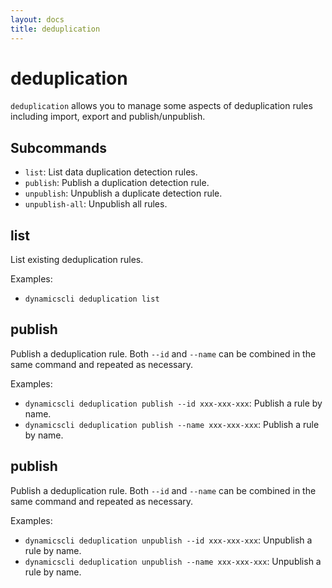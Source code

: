 ```yaml
---
layout: docs
title: deduplication
---
```


# deduplication

`deduplication` allows you to manage some aspects of deduplication rules including import, export and publish/unpublish.

## Subcommands
* `list`: List data duplication detection rules.
* `publish`: Publish a duplication detection rule.
* `unpublish`: Unpublish a duplicate detection rule.
* `unpublish-all`: Unpublish all rules.

## list

List existing deduplication rules.

Examples:
* `dynamicscli deduplication list`

## publish

Publish a deduplication rule. Both `--id` and `--name` can be combined in the same command and repeated as necessary.

Examples:
* `dynamicscli deduplication publish --id xxx-xxx-xxx`: Publish a rule by name.
* `dynamicscli deduplication publish --name xxx-xxx-xxx`: Publish a rule by name.

## publish

Publish a deduplication rule. Both `--id` and `--name` can be combined in the same command and repeated as necessary.

Examples:
* `dynamicscli deduplication unpublish --id xxx-xxx-xxx`: Unpublish a rule by name.
* `dynamicscli deduplication unpublish --name xxx-xxx-xxx`: Unpublish a rule by name.
